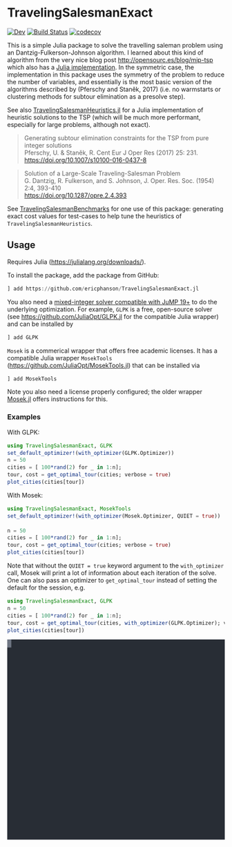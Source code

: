 # TravelingSalesmanExact

[![Dev](https://img.shields.io/badge/docs-dev-blue.svg)](https://ericphanson.github.io/TravelingSalesmanExact.jl/dev)
[![Build Status](https://travis-ci.com/ericphanson/TravelingSalesmanExact.jl.svg?branch=master)](https://travis-ci.com/ericphanson/TravelingSalesmanExact.jl)
[![codecov](https://codecov.io/gh/ericphanson/TravelingSalesmanExact.jl/branch/master/graph/badge.svg)](https://codecov.io/gh/ericphanson/TravelingSalesmanExact.jl)

This is a simple Julia package to solve the travelling saleman problem using an Dantzig-Fulkerson-Johnson algorithm. I learned about this kind of algorithm from the very nice blog post <http://opensourc.es/blog/mip-tsp> which also has a [Julia implementation](https://github.com/opensourcesblog/mip_tsp). In the symmetric case, the implementation in this package uses the symmetry of the problem to reduce the number of variables, and essentially is the most basic version of the algorithms described by (Pferschy and Staněk, 2017) (i.e. no warmstarts or clustering methods for subtour elimination as a presolve step).

See also [TravelingSalesmanHeuristics.jl](https://github.com/evanfields/TravelingSalesmanHeuristics.jl) for a Julia implementation of heuristic solutions to the TSP (which will be much more performant, especially for large problems, although not exact).

>Generating subtour elimination constraints for the TSP from pure integer solutions  
>Pferschy, U. & Staněk, R. Cent Eur J Oper Res (2017) 25: 231.  
><https://doi.org/10.1007/s10100-016-0437-8>


>Solution of a Large-Scale Traveling-Salesman Problem  
>G. Dantzig, R. Fulkerson, and S. Johnson, 	J. Oper. Res. Soc. (1954) 2:4, 393-410  
><https://doi.org/10.1287/opre.2.4.393>

See [TravelingSalesmanBenchmarks](https://github.com/ericphanson/TravelingSalesmanBenchmarks.jl) for one use of this package: generating exact cost values for test-cases to help tune the heuristics of `TravelingSalesmanHeuristics`.

## Usage

Requires Julia (<https://julialang.org/downloads/>).

To install the package, add the package from GitHub:

```julia
] add https://github.com/ericphanson/TravelingSalesmanExact.jl
```

You also need a [mixed-integer solver compatible with JuMP 19+](http://www.juliaopt.org/JuMP.jl/v0.19.0/installation/#Getting-Solvers-1) to do the underlying optimization. For example, `GLPK` is a free, open-source solver (see <https://github.com/JuliaOpt/GLPK.jl> for the compatible Julia wrapper) and can be installed by

```julia
] add GLPK
```

`Mosek` is a commerical wrapper that offers free academic licenses. It has a compatible Julia wrapper `MosekTools` (<https://github.com/JuliaOpt/MosekTools.jl>)
that can be installed via

```julia
] add MosekTools
```

Note you also need a license properly configured; the older wrapper [Mosek.jl](https://github.com/JuliaOpt/Mosek.jl#installation) offers instructions for this.

### Examples

With GLPK:

```julia
using TravelingSalesmanExact, GLPK
set_default_optimizer!(with_optimizer(GLPK.Optimizer))
n = 50
cities = [ 100*rand(2) for _ in 1:n];
tour, cost = get_optimal_tour(cities; verbose = true)
plot_cities(cities[tour])
```

With Mosek:

```julia
using TravelingSalesmanExact, MosekTools
set_default_optimizer!(with_optimizer(Mosek.Optimizer, QUIET = true))

n = 50
cities = [ 100*rand(2) for _ in 1:n];
tour, cost = get_optimal_tour(cities; verbose = true)
plot_cities(cities[tour])
```

Note that without the `QUIET = true` keyword argument to the `with_optimizer` call, Mosek will print a lot of information about each iteration of the solve. One can also pass an optimizer to `get_optimal_tour` instead of setting the default for the session, e.g.

```julia
using TravelingSalesmanExact, GLPK
n = 50
cities = [ 100*rand(2) for _ in 1:n];
tour, cost = get_optimal_tour(cities, with_optimizer(GLPK.Optimizer); verbose = true)
plot_cities(cities[tour])
```

![Example](example.svg)